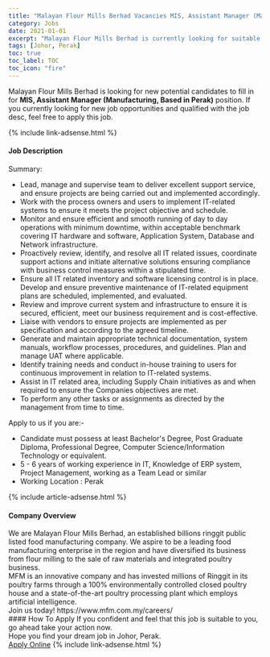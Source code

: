 ```yaml
---
title: "Malayan Flour Mills Berhad Vacancies MIS, Assistant Manager (Manufacturing, Based in Perak)" 
category: Jobs 
date: 2021-01-01 
excerpt: "Malayan Flour Mills Berhad is currently looking for suitable person to fill in the MIS, Assistant Manager (Manufacturing, Based in Perak) which positioned at Johor, Perak" 
tags: [Johor, Perak] 
toc: true 
toc_label: TOC 
toc_icon: "fire" 
--- 
```


<p>Malayan Flour Mills Berhad is looking for new potential candidates to fill in for <b>MIS, Assistant Manager (Manufacturing, Based in Perak)</b> position. If you currently looking for new job opportunities and qualified with the job desc, feel free to apply this job.
</p>{% include link-adsense.html %} 
<div><div><div><h4>Job Description</h4></div></div><div><div><span><div><div><div>Summary:<ul><li>Lead, manage and supervise team to deliver excellent support service, and ensure projects are being carried out and implemented accordingly.</li><li>Work with the process owners and users to implement IT-related systems to ensure it meets the project objective and schedule.</li><li>Monitor and ensure efficient and smooth running of day to day operations with minimum downtime, within acceptable benchmark covering IT hardware and software, Application System, Database and Network infrastructure.</li><li>Proactively review, identify, and resolve all IT related issues, coordinate support actions and initiate alternative solutions ensuring compliance with business control measures within a stipulated time.</li><li>Ensure all IT related inventory and software licensing control is in place. Develop and ensure preventive maintenance of IT-related equipment plans are scheduled, implemented, and evaluated.</li><li>Review and improve current system and infrastructure to ensure it is secured, efficient, meet our business requirement and is cost-effective.</li><li>Liaise with vendors to ensure projects are implemented as per specification and according to the agreed timeline.&#160;</li><li>Generate and maintain appropriate technical documentation, system manuals, workflow processes, procedures, and guidelines. Plan and manage UAT where applicable.</li><li>Identify training needs and conduct in-house training to users for continuous improvement in relation to IT-related systems.</li><li>Assist in IT related area, including Supply Chain initiatives as and when required to ensure the Companies objectives are met.</li><li>To perform any other tasks or assignments as directed by the management from time to time.</li></ul></div><div>Apply to us if you are:-</div><ul><li>Candidate must possess at least Bachelor's Degree, Post Graduate Diploma, Professional Degree, Computer Science/Information Technology or equivalent.</li><li>5 - 6 years of working experience in IT, Knowledge of ERP system, Project Management, working as a Team Lead or similar</li><li>Working Location : Perak</li></ul></div></div></span></div></div></div> 
{% include article-adsense.html %} 
<div><div><div><h4>Company Overview</h4></div></div><div><div><span><div><div>
	We are Malayan Flour Mills Berhad, an established billions ringgit public listed food manufacturing company. We aspire to be a leading food manufacturing enterprise in the region and have diversified its business from flour milling to the sale of raw materials and integrated poultry business.</div>
<div>
	MFM is an innovative company and has invested millions of Ringgit in its poultry farms through a 100% environmentally controlled closed poultry house and a state-of-the-art poultry processing plant which employs artificial intelligence.</div>
<div>
	Join us today! https://www.mfm.com.my/careers/&#160;</div></div></span></div></div></div> 
#### How To Apply 
If you confident and feel that this job is suitable to you, go ahead take your action now. <br/> 
Hope you find your dream job in Johor, Perak. <br/> 
<a href="https://www.jobstreet.com.my/en/job/mis-assistant-manager-manufacturing-based-in-perak-4454051?jobId=jobstreet-my-job-4454051&sectionRank=26&token=0~d9080661-2688-448e-b6fe-9463677eb421&fr=SRP%20View%20In%20New%20Ta" class="btn btn--info" target="_blank" rel="nofollow noopenner">Apply Online</a> 
{% include link-adsense.html %} 